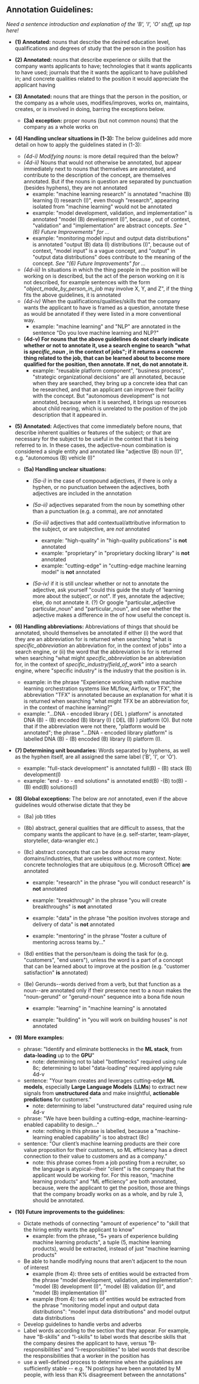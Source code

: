 ## Annotation Guidelines:

*Need a sentence introduction and explanation of the 'B', 'I', 'O' stuff, up top here!*



- **(1) Annotated:** nouns that describe the desired education level, qualifications and degrees of study that the person in the position has 

  

- **(2) Annotated:** nouns that describe experience or skills that the company wants applicants to have; technologies that it wants applicants to have used; journals that the it wants the applicant to have published in; and concrete qualities related to the position it would appreciate the applicant having 

  

- **(3) Annotated:** nouns that are things that the person in the position, or the company as a whole uses, modifies/improves, works on, maintains, creates, or is involved in doing, barring the exceptions below. 

  - **(3a) exception:** proper nouns (but not common nouns) that the company as a whole works on	

  

- **(4) Handling unclear situations in (1-3):** The below guidelines add more detail on how to apply the guidelines stated in (1-3):

  - *(4d-i) Modifying nouns:* is more detail required than the below? 
  - *(4d-ii)* Nouns that would not otherwise be annotated, but appear immediately next to nouns that themselves are annotated, and contribute to the description of the concept, are themselves annotated. But if the nouns in question are separated by punctuation (besides hyphens), they are not annotated
    - example: "machine learning research" is annotated "machine (B) learning (I) research (I)", even though "research", appearing isolated from "machine learning" would not be annotated
    - example: "model development, validation, and implementation" is annotated "model (B) development (I)", because , out of context, "validation" and "implementation" are abstract concepts. *See "(6) Future Improvements" for ...*
    - example: "monitoring model input and output data distributions" is annotated "output (B) data (I) distributions (I)", because out of context, "model input" is a vague concept, and "output" in "output data distributions" does contribute to the meaning of the concept. *See "(6) Future Improvements" for ...*
  - *(4d-iii)* In situations in which the thing people in the position will be working on is described, but the act of the person working on it is not described, for example sentences with the form "*object_made_by_person_in_job* may involve X, Y, and Z", if the thing fits the above guidelines, it is annotated
  - *(4d-iv)* When the qualifications/qualities/skills that the company wants the applicant to have is framed as a question, annotate these as would be annotated if they were listed in a more conventional way.
    - example: "machine learning" and "NLP" are annotated in the sentence "Do you love machine learning and NLP?"
  - **(4d-v) For nouns that the above guidelines do not clearly indicate whether or not to annotate it, use a search engine to search "what is *specific_noun* , in the context of jobs"; if it returns a concrete thing related to the job, that can be learned about to become more qualified for the position, then annotate. If not, do not annotate it.**
    - example: "reusable platform component",  "business process", "strategic organizational decisions" are all annotated, because when they are searched, they bring up a concrete idea that can be researched, and that an applicant can improve their facility with the concept. But "autonomous development" is not annotated, because when it is searched, it brings up resources about child rearing, which is unrelated to the position of the job description that it appeared in.

  

- **(5) Annotated:** Adjectives that come immediately before nouns, that describe inherent qualities or features of the subject; or that are necessary for the subject to be useful in the context that it is being referred to in. In these cases, the adjective-noun combination is considered a single entity and annotated like "adjective (B) noun (I)", e.g. "autonomous (B) vehicle (I)"

  - **(5a) Handling unclear situations:**

    - *(5a-i)* in the case of compound adjectives, if there is only a hyphen, or no punctuation between the adjectives, both adjectives are included in the annotation

    - *(5a-ii)* adjectives separated from the noun by something other than a punctuation (e.g. a comma), are *not* annotated

    - *(5a-iii)* adjectives that add contextual/attributive information to the subject, or are subjective, are *not* annotated

      - example: "high-quality" in "high-quality publications" is **not** annotated
      - example: "proprietary" in "proprietary docking library" is **not** annotated
      - example: "cutting-edge" in "cutting-edge machine learning model" is **not** annotated

    - *(5a-iv)* if it is still unclear whether or not to annotate the adjective, ask yourself "could this guide the study of 'learning more about the subject', or not". If yes, annotate the adjective; else, do not annotate it. (?) Or google "particular_adjective particular_noun" and "particular_noun", and see whether the adjective makes a difference in the of how useful the concept is. 

      

- **(6) Handling abbreviations:** Abbreviations of things that should be annotated, should themselves be annotated if either (i) the word that they are an abbreviation for is returned when searching "what is *specific_abbreviation* an abbreviation for, in the context of jobs" into a search engine, or (ii) the word that the abbreviation is for is returned when searching "what might *specific_abbreviation* be an abbreviation for, in the context of *specific_industry/field_of_work*" into a search engine, where "specific industry" is the industry that the position is in.

  - example: in the phrase "Experience working with native machine learning orchestration systems like MLflow, Airflow, or TFX", the abbreviation "TFX" is annotated because an explanation for what it is is returned when searching "what might TFX be an abbreviation for, in the context of machine learning?"
  - example: "...DNA - encoded library ( DEL ) platform" is annotated DNA (B) - (B) encoded (B) library (I) ( DEL (B) ) platform (O). But note that if the abbreviation were not there, "platform would be annotated"; the phrase "...DNA - encoded library platform" is labelled DNA (B) - (B) encoded (B) library (I) platform (I).



- **(7) Determining unit boundaries:**  Words separated by hyphens, as well as the hyphen itself, are all assigned the same label ('B', 'I', or 'O'). 
  - example: "full-stack development" is annotated full(B) - (B) stack (B) development(I)
  - example: "end - to - end solutions" is annotated end(B) -(B) to(B) -(B) end(B) solutions(I)



- **(8) Global exceptions:** The below are *not* annotated, even if the above guidelines would otherwise dictate that they be

  - (8a) job titles

  - (8b) abstract, general qualities that are difficult to assess, that the company wants the applicant to have (e.g. self-starter, team-player, storyteller, data-wrangler etc.) 

  - (8c) abstract concepts that can be done across many domains/industries, that are useless without more context. Note: concrete technologies that are ubiquitous (e.g. Microsoft Office) **are** annotated

    - example: "research" in the phrase "you will conduct research" is **not** annotated

    - example: "breakthrough" in the phrase "you will create breakthroughs" is **not** annotated

    - example: "data" in the phrase "the position involves storage and delivery of data" is **not** annotated
    - example: "mentoring" in the phrase "foster a culture of mentoring across teams by..."

  - (8d) entities that the person/team is doing the task for (e.g. "customers", "end users"), unless the word is a part of a concept that can be learned about to improve at the position (e.g. "customer satisfaction" **is** annotated)

  - (8e) Gerunds--words derived from a verb, but that function as a noun--are annotated only if their presence next to a noun makes the "noun-gerund" or "gerund-noun" sequence into a bona fide noun

    - example: "learning" in "machine learning" is annotated

    - example: "building" in "you will work on building houses" is *not* annotated

      

- **(9) More examples:**

  - phrase: "Identify and eliminate bottlenecks in the **ML stack**, from **data-loading** up to the **GPU**"
    - note: determining not to label "bottlenecks" required using rule 8c; determining to label "data-loading" required applying rule 4d-v
  - sentence: "Your team creates and leverages cutting-edge **ML models**, especially **Large Language Models** (**LLMs**) to extract new signals from **unstructured data** and make insightful, **actionable predictions** for customers."
    - note: determining to label "unstructured data" required using rule 4d-v
  - phrase: "We have been building a cutting-edge, machine-learning-enabled capability to design..."
    - note: nothing in this phrase is labelled, because a "machine-learning enabled capability" is too abstract (8c)
  - sentence: "Our client’s machine learning products are their core value proposition for their customers, so ML efficiency has a direct connection to their value to customers and as a company."
    - note: this phrase comes from a job posting from a recruiter, so the language is atypical--their "client" is the company that the applicant would be working for. For this reason, "machine learning products" and "ML efficiency" are both annotated, because, were the applicant to get the position, those are things that the company broadly works on as a whole, and by rule 3, should be annotated.



- **(10) Future improvements to the guidelines:**
  - Dictate methods of connecting "amount of experience" to "skill that the hiring entity wants the applicant to know"
    - example: from the phrase, "5+ years of experience building machine learning products", a tuple (5, machine learning products), would be extracted, instead of just "machine learning products"
  - Be able to handle modifying nouns that aren't adjacent to the noun of interest
    - example (from 4): three sets of entities would be extracted from the phrase "model development, validation, and implementation": "model (B) development (I)", "model (B) validation (I)", and "model (B) implementation (I)"
    - example (from 4): two sets of entities would be extracted from the phrase "monitoring model input and output data distributions": "model input data distributions" and model output data distributions
  - Develop guidelines to handle verbs and adverbs 
  - Label words according to the section that they appear. For example, have "B-skills" and "I-skills" to label words that describe skills that the company desires the applicant to have, versus "B-responsibilities" and "I-responsibilities" to label words that describe the responsibilities that a worker in the position has
  - use a well-defined process to determine when the guidelines are sufficiently stable -- e.g. "N postings have been annotated by M people, with less than K% disagreement between the annotations"





